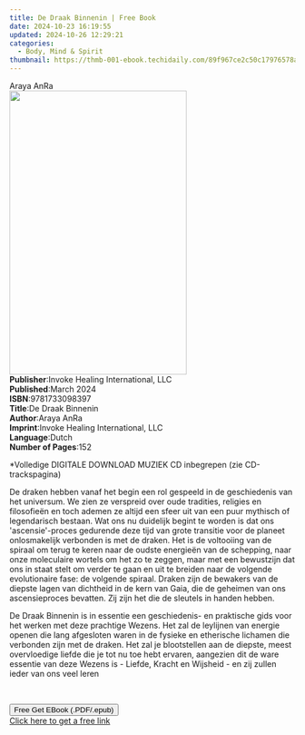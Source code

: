 ```yaml
---
title: De Draak Binnenin | Free Book
date: 2024-10-23 16:19:55
updated: 2024-10-26 12:29:21
categories:
  - Body, Mind & Spirit
thumbnail: https://thmb-001-ebook.techidaily.com/89f967ce2c50c17976578aa1a8c403fd0dcf9d357effe0e2eba6d15ccbea6a53.jpg
---
```

<main id="book-container">
  <div class="flex flex-col">
    <div class="book-brief flex-1 py-6 px-4 sm:p-6 md:py-10 md:px-8">
      <!-- brief-->
      <div class="book-brief-main">Araya AnRa</div>
    </div>
    <div
      class="book-meta-info flex-1 grid gap-4 col-start-1 col-end-3 row-start-1 sm:mb-6 sm:grid-cols-4 lg:gap-6 lg:col-start-2 lg:row-end-6 lg:row-span-6 lg:mb-0"
    >
      <div
        class="book-meta-info-left place-content-center mt-4 p-4 text-sm leading-6 col-start-2 col-span-2 dark:text-slate-400"
      >
        <img
          class="w-full h-500 object-cover rounded-lg sm:h-255 sm:col-span-2 lg:col-span-full"
          src="https://img-001-ebook.techidaily.com/2f2e97fffeec347a2d96c4eb687e7957b361187abd05c2e9218bb7e4525c25bc.jpg"
          alt=""
          width="312"
          height="500"
        />
      </div>
      <div
        class="book-meta-info-right mt-2 col-start-1 row-start-2 col-span-3 self-center"
      >
        <!-- meta data  -->
        <div class="flex flex-col px-4 md:px-8">
          <div class="flex-1">
            <strong>Publisher</strong>:<span class="px-2"
              >Invoke Healing International, LLC</span
            >
          </div>
          <div class="flex-1">
            <strong>Published</strong>:<span class="px-2">March 2024</span>
          </div>
          <div class="flex-1">
            <strong>ISBN</strong>:<span class="px-2">9781733098397</span>
          </div>
          <div class="flex-1">
            <strong>Title</strong>:<span class="px-2">De Draak Binnenin</span>
          </div>
          <div class="flex-1">
            <strong>Author</strong>:<span class="px-2">Araya AnRa</span>
          </div>
          <div class="flex-1">
            <strong>Imprint</strong>:<span class="px-2"
              >Invoke Healing International, LLC</span
            >
          </div>
          <div class="flex-1">
            <strong>Language</strong>:<span class="px-2">Dutch</span>
          </div>
          <div class="flex-1">
            <strong>Number of Pages</strong>:<span class="px-2">152</span>
          </div>
        </div>
      </div>
    </div>
    <div class="book-description flex-1 py-6 px-4 sm:p-6 md:py-10 md:px-8">
      <div class="book-description-main">
        <div accordion-content="" id="description">
          <p>
            *Volledige DIGITALE DOWNLOAD MUZIEK CD inbegrepen (zie
            CD-trackspagina)
          </p>
          <p class="ql-align-justify">
            De draken hebben vanaf het begin een rol gespeeld in de geschiedenis
            van het universum. We zien ze verspreid over oude tradities,
            religies en filosofieën en toch ademen ze altijd een sfeer uit van
            een puur mythisch of legendarisch bestaan. Wat ons nu duidelijk
            begint te worden is dat ons 'ascensie'-proces gedurende deze tijd
            van grote transitie voor de planeet onlosmakelijk verbonden is met
            de draken. Het is de voltooiing van de spiraal om terug te keren
            naar de oudste energieën van de schepping, naar onze moleculaire
            wortels om het zo te zeggen, maar met een bewustzijn dat ons in
            staat stelt om verder te gaan en uit te breiden naar de volgende
            evolutionaire fase: de volgende spiraal. Draken zijn de bewakers van
            de diepste lagen van dichtheid in de kern van Gaia, die de geheimen
            van ons ascensieproces bevatten. Zij zijn het die de sleutels in
            handen hebben.
          </p>
          <p class="ql-align-justify">
            De Draak Binnenin&nbsp;is in essentie een geschiedenis- en
            praktische gids voor het werken met deze prachtige Wezens. Het zal
            de leylijnen van energie openen die lang afgesloten waren in de
            fysieke en etherische lichamen die verbonden zijn met de draken. Het
            zal je blootstellen aan de diepste, meest overvloedige liefde die je
            tot nu toe hebt ervaren, aangezien dit de ware essentie van deze
            Wezens is - Liefde, Kracht en Wijsheid - en zij zullen ieder van ons
            veel leren
          </p>
          <p><br /></p>
        </div>
        <div class="accordion-fader"></div>
      </div>
    </div>
    <div class="book-excerpts flex-1 py-6 px-4 sm:p-6 md:py-10 md:px-8"></div>
    <div
      class="book-about-author flex-1 py-6 px-4 sm:p-6 md:py-10 md:px-8"
    ></div>
    <div class="book-free-get flex-1 py-6 px-4 sm:p-6 md:py-10 md:px-8">
      <button
        id="btn-free-get"
        class="bg-blue-500 hover:bg-blue-700 text-white font-bold py-2 px-4 rounded"
      >
        Free Get EBook (.PDF/.epub)
      </button>
      <div id="countdown-display" class="px-2 text-lg mt-2"></div>
      <a
        id="free-link"
        class="hidden bg-blue-500 hover:bg-blue-700 text-white font-bold py-2 px-4 rounded"
        href="https://www.ebooks.com/en-us/book/211323428/de-draak-binnenin/araya-anra/"
        target="_blank"
        >Click here to get a free link</a
      >
    </div>
    <script>
      let countdownTime = 0;
      let countdownInterval = null;
      document
        .getElementById('btn-free-get')
        .addEventListener('click', startCountdown);
      function startCountdown() {
        countdownTime = new Date().getTime() + 60000 * 3;
        countdownInterval = setInterval(updateCountdown, 1000);
        document.getElementById('btn-free-get').disabled = true;
        document
          .getElementById('btn-free-get')
          .classList.add('bg-gray-500', 'cursor-not-allowed');
      }
      function updateCountdown() {
        let currentTime = new Date().getTime();
        let timeLeft = countdownTime - currentTime;
        let secondsLeft = Math.floor(timeLeft / 1000);
        document.getElementById('countdown-display').innerHTML =
          `Remaining time: ${secondsLeft} seconds.`;
        if (secondsLeft <= 0) {
          clearInterval(countdownInterval);
          document.getElementById('btn-free-get').classList.add('hidden');
          document.getElementById('free-link').classList.remove('hidden');
          document.getElementById('countdown-display').innerHTML = '';
        }
      }
    </script>
  </div>
</main>
